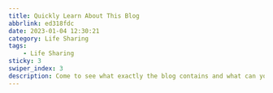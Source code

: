```yaml
---
title: Quickly Learn About This Blog
abbrlink: ed318fdc
date: 2023-01-04 12:30:21
category: Life Sharing
tags:
    - Life Sharing
sticky: 3
swiper_index: 3
description: Come to see what exactly the blog contains and what can you get
---
```

